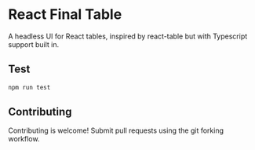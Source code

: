 # React Final Table

A headless UI for React tables, inspired by react-table but with Typescript
support built in.

## Test

```bash
npm run test
```

## Contributing

Contributing is welcome!  Submit pull requests using the git forking workflow.
